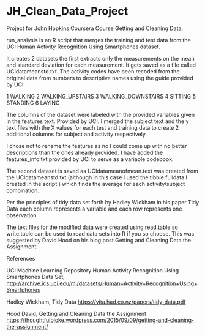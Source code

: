 # JH_Clean_Data_Project
Project for John Hopkins Coursera Course Getting and Cleaning Data. 

run_analysis is an R script that merges the training and test data from the UCI Human Activity Recognition Using Smartphones dataset. 

It creates 2 datasets the first extracts only the measurements on the mean and standard deviation for each measurement. It gets saved as a file called UCIdatameanstd.txt. The activity codes have been recoded from the original data from numbers to descriptive names using the guide provided by UCI 

1 WALKING
2 WALKING_UPSTAIRS
3 WALKING_DOWNSTAIRS
4 SITTING
5 STANDING
6 LAYING

The columns of the dataset were labeled with the provided variables given in the features text. Provided by UCI. I merged the subject text and the y text files with the X values for each test and training data to create 2 additional columns for subject and activity respectively. 

I chose not to rename the features as no I could come up with no better descriptions than the ones already provided. I have added the features_info.txt provided by UCI to serve as a variable codebook.  

The second dataset is saved as UCIdatameanofmean.text was created from the UCIdatameanstd.txt (although in this case I used the tibble fulldata I created in the script ) which finds the average for each activity/subject combination.  

Per the principles of tidy data set forth by Hadley Wickham in his paper Tidy Data each column represents a variable and each row represents one observation. 

The text files for the modified data were created using read.table so write.table can be used to read data sets into R if you so choose. This was suggested by David Hood on his blog post Getting and Cleaning Data the Assignment. 

References

UCI Machine Learning Repository Human Activity Recognition Using Smartphones Data Set, http://archive.ics.uci.edu/ml/datasets/Human+Activity+Recognition+Using+Smartphones

Hadley Wickham, Tidy Data https://vita.had.co.nz/papers/tidy-data.pdf

Hood David, Getting and Cleaning Data the Assignment https://thoughtfulbloke.wordpress.com/2015/09/09/getting-and-cleaning-the-assignment/
